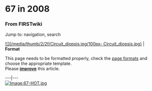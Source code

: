 # 67 in 2008

### From FIRSTwiki

Jump to: navigation, search

[![](/media/thumb/2/2f/Circuit_diopsis.jpg/100px-
Circuit_diopsis.jpg)](/index.php/Image:Circuit_diopsis.jpg "" ) |  **Format**  

This page needs to be formatted properly, check the [page
formats](/index.php/FIRSTwiki:Page_formats "FIRSTwiki:Page formats" ) and
choose the appropriate template.  
Please
**[improve](http://www.firstwiki.net/index.php?title=67_in_2008&action=edit
"http://www.firstwiki.net/index.php?title=67_in_2008&action=edit" )** this
article.  
  
---|---  
[![Image:67-HOT.jpg](/media/7/76/67-HOT.jpg)](/index.php/Image:67-HOT.jpg
"Image:67-HOT.jpg" )

